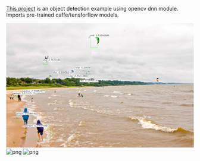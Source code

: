 [This project](https://github.com/mbastola/computer-vision-cpp-python/edit/master/object-detection-ssd-opencv) is an object detection example using opencv dnn module. Imports pre-trained caffe/tensforflow models. 

![png](https://github.com/mbastola/computer-vision-cpp-python/blob/master/object-detection-ssd-opencv/imgs/beach.png)
![png](https://github.com/mbastola/computer-vision-cpp-python/blob/master/object-detection-ssd-opencv/imgs/highway.gif)
![png](https://github.com/mbastola/computer-vision-cpp-python/blob/master/object-detection-ssd-opencv/imgs/busy_street.gif)

